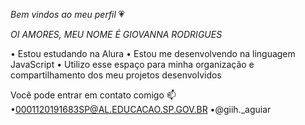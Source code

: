 *Bem vindos ao meu perfil* 💗

*OI AMORES, MEU NOME É GIOVANNA RODRIGUES*

• Estou estudando na Alura
• Estou me desenvolvendo na linguagem JavaScript
• Utilizo esse espaço para minha organização e compartilhamento dos meu projetos desenvolvidos

Você pode entrar em contato comigo 📫
•0001120191683SP@AL.EDUCACAO.SP.GOV.BR
•@giih._aguiar

